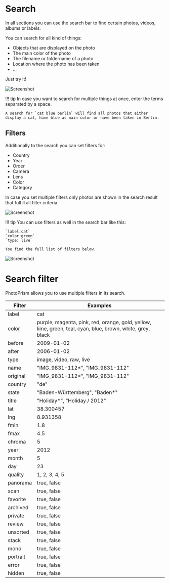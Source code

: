 # Search #
In all sections you can use the search bar to find certain photos, videos, albums or labels.

You can search for all kind of things:

* Objects that are displayed on the photo
* The main color of the photo
* The filename or foldername of a photo
* Location where the photo has been taken
* ...

Just try it!

   ![Screenshot](img/search-beach.png)

!!! tip
    In case you want to search for multiple things at once, enter the terms separated by a space.
    
    A search for `cat blue berlin` will find all photos that either display a cat, have blue as main color or have been taken in Berlin.

## Filters ##
Additionally to the search you can set filters for:

* Country
* Year
* Order
* Camera
* Lens
* Color
* Category

In case you set multiple filters only photos are shown in the search result that fulfill all filter criteria.

 ![Screenshot](img/color-red.png)

!!! tip
    You can use filters as well in the search bar like this:
    
    `label:cat`
    `color:green`
    `type: live`
    
    You find the full list of filters below.
    
   ![Screenshot](img/color-green.png)


# Search filter #
PhotoPrism allows you to use multiple filters in its search.
    
| Filter      | Examples |
| ----------- | ----------- |
| label      |    cat    |
| color  | purple, magenta, pink, red, orange, gold, yellow, lime, green, teal, cyan, blue, brown, white, grey, black       |
| before      |   2009-01-02     |
| after      |    2006-01-02    |
| type     |   image, video, raw, live     |
| name     | "IMG_9831-112*", "IMG_9831-112" |
| original     | "IMG_9831-112*", "IMG_9831-112" |
| country     | "de" |
| state     | "Baden-Württemberg", "Baden*" |
| title     | "Holiday*", "Holiday / 2012" |
| lat     |    38.300457    |
| lng     |   8.931358   |
| fmin     |    1.8    |
| fmax     |    4.5  |
| chroma     |   5     |
| year     |  2012    |
| month     |  5    |
| day     |  23    |
| quality     |   1, 2, 3, 4, 5   |
| panorama     |    true, false    |
| scan     |    true, false    |
| favorite     |    true, false    |
| archived     |    true, false    |
| private     |    true, false    |
| review     |   true, false   |
| unsorted     |    true, false    |
| stack     |    true, false    |
| mono     |    true, false  |
| portrait     |    true, false  |
| error     |    true, false    |
| hidden     |    true, false    |

